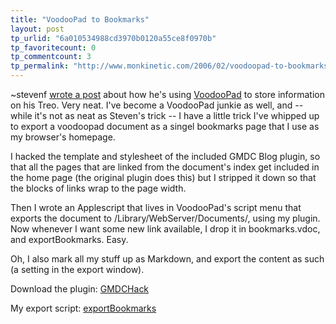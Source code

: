 ```yaml
---
title: "VoodooPad to Bookmarks"
layout: post
tp_urlid: "6a010534988cd3970b0120a55ce8f0970b"
tp_favoritecount: 0
tp_commentcount: 3
tp_permalink: "http://www.monkinetic.com/2006/02/voodoopad-to-bookmarks.html"
---
```

~stevenf [wrote a post](http://stevenf.com/mt/2006/02/put_a_voodoopad_wiki_on_your_treo.php) about how he&#39;s using [VoodooPad](http://flyingmeat.com/voodoopad/) to store information on his Treo. Very neat. I&#39;ve become a VoodooPad junkie as well, and -- while it&#39;s not as neat as Steven&#39;s trick -- I have a little trick I&#39;ve whipped up to export a voodoopad document as a singel bookmarks page that I use as my browser&#39;s homepage. 

I hacked the template and stylesheet of the included GMDC Blog plugin, so that all the pages that are linked from the document&#39;s index get included in the home page (the original plugin does this) but I stripped it down so that the blocks of links wrap to the page width.

Then I wrote an Applescript that lives in VoodooPad&#39;s script menu that exports the document to /Library/WebServer/Documents/, using my plugin. Now whenever I want some new link available, I drop it in bookmarks.vdoc, and exportBookmarks. Easy.

Oh, I also mark all my stuff up as Markdown, and export the content as such (a setting in the export window).

Download the plugin: [GMDCHack](http://redmonk.net/mt/mt-static/uploads/2006/02/GMDCHack.vpwebexport.zip)

My export script:
[exportBookmarks](http://redmonk.net/mt/mt-static/uploads/2006/02/exportBookmarks.scpt.zip)
